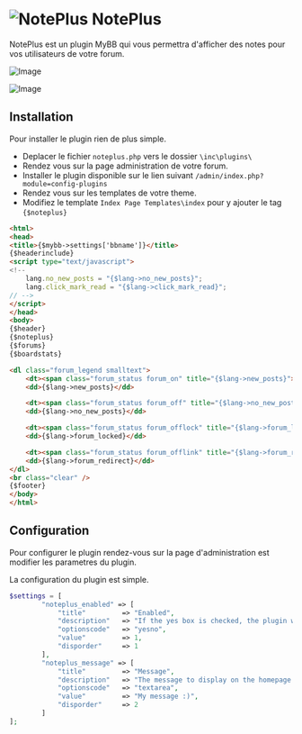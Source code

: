 # ![NotePlus](https://img15.hostingpics.net/pics/786668notepad3.png "Logo Title Text 1") NotePlus

NotePlus est un plugin MyBB qui vous permettra d'afficher des notes pour vos utilisateurs de votre forum.

![Image](https://img15.hostingpics.net/pics/146826Screenshot20171230DEVSFORUM.png "Example")

![Image](https://img15.hostingpics.net/pics/630434Screenshot20171230DEVSFORUM1.png "Example")

## Installation

Pour installer le plugin rien de plus simple.

- Deplacer le fichier ```noteplus.php``` vers le dossier ```\inc\plugins\```
- Rendez vous sur la page administration de votre forum.
- Installer le plugin disponible sur le lien suivant ```/admin/index.php?module=config-plugins```
- Rendez vous sur les templates de votre theme.
- Modifiez le template ```Index Page Templates\index``` pour y ajouter le tag ```{$noteplus}```

```html
<html>
<head>
<title>{$mybb->settings['bbname']}</title>
{$headerinclude}
<script type="text/javascript">
<!--
	lang.no_new_posts = "{$lang->no_new_posts}";
	lang.click_mark_read = "{$lang->click_mark_read}";
// -->
</script>
</head>
<body>
{$header}
{$noteplus}
{$forums}
{$boardstats}

<dl class="forum_legend smalltext">
	<dt><span class="forum_status forum_on" title="{$lang->new_posts}"></span></dt>
	<dd>{$lang->new_posts}</dd>

	<dt><span class="forum_status forum_off" title="{$lang->no_new_posts}"></span></dt>
	<dd>{$lang->no_new_posts}</dd>

	<dt><span class="forum_status forum_offlock" title="{$lang->forum_locked}"></span></dt>
	<dd>{$lang->forum_locked}</dd>

	<dt><span class="forum_status forum_offlink" title="{$lang->forum_redirect}"></span></dt>
	<dd>{$lang->forum_redirect}</dd>
</dl>
<br class="clear" />
{$footer}
</body>
</html>
```

## Configuration

Pour configurer le plugin rendez-vous sur la page d'administration est modifier les parametres du plugin.

La configuration du plugin est simple.

```php
$settings = [
        "noteplus_enabled" => [
            "title"         => "Enabled",
            "description"   => "If the yes box is checked, the plugin will be activated.",
            "optionscode"   => "yesno",
            "value"         => 1,
            "disporder"     => 1
        ],
        "noteplus_message" => [
            "title"         => "Message",
            "description"   => "The message to display on the homepage. (plaintext, html)",
            "optionscode"   => "textarea",
            "value"         => "My message :)",
            "disporder"     => 2
        ]
];
```

